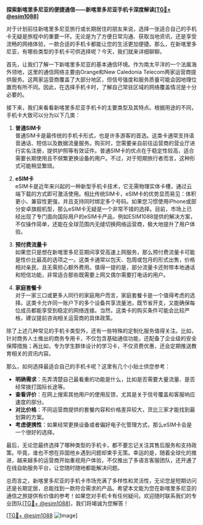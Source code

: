 **探索新喀里多尼亚的便捷通信——新喀里多尼亚手机卡深度解读[[TG💪+ @esim1088](https://t.me/s/esim1088)]**

对于计划前往新喀里多尼亚旅行或长期居住的朋友来说，选择一张适合自己的手机卡无疑是旅程中的重要一环。无论是为了方便日常沟通、获取当地资讯，还是享受流畅的网络体验，一款合适的手机卡都能让您的生活更加便捷。那么，在新喀里多尼亚，有哪些类型的手机卡可供选择呢？今天，我们就来详细聊聊。

首先，让我们了解一下新喀里多尼亚的基本通信环境。作为南太平洋的一个法属海外领地，这里的通信网络主要由Orange和New Caledonia Telecom两家运营商提供服务。这两家运营商覆盖了大部分地区，但信号强度和服务质量可能会因地理位置而有所不同。因此，在选择手机卡时，了解自己常驻区域的网络覆盖情况是十分必要的。

接下来，我们来看看新喀里多尼亚手机卡的主要类型及其特点。根据用途的不同，手机卡大致可以分为以下几类：

1. **普通SIM卡**  
   普通SIM卡是最传统的手机卡形式，也是许多游客的首选。这类卡通常支持语音通话、短信以及数据流量服务。购买时，您需要亲自前往运营商的营业厅进行实名注册，提供护照等有效证件。普通SIM卡的优点在于稳定性较高，适合需要长期使用且不频繁更换设备的用户。不过，对于短期旅行者而言，这种形式可能稍显繁琐。

2. **eSIM卡**  
   eSIM卡是近年来兴起的一种新型手机卡技术，它无需物理实体卡槽，通过云端下载的方式即可激活使用。相比传统SIM卡，eSIM卡的优势显而易见：体积更小、兼容性更强，并且支持同时绑定多个号码。如果您习惯使用iPhone或部分安卓旗舰机型，那么eSIM卡无疑是一个非常不错的选择。目前，市场上已经出现了专门面向国际用户的eSIM卡产品，例如ESIM1088提供的解决方案，不仅操作简单，还能在全球范围内无缝切换网络运营商，极大地提升了用户体验。

3. **预付费流量卡**  
   如果您只是想在新喀里多尼亚期间享受高速上网服务，那么预付费流量卡可能是性价比最高的选项之一。这类卡通常以包天、包周或包月的形式出售，价格相对亲民，且无需担心额外费用。值得一提的是，部分流量卡还附带本地通话和短信功能，非常适合那些既需要上网又偶尔需要打电话的用户。

4. **家庭套餐卡**  
   对于一家三口或更多人同行的家庭用户而言，家庭套餐卡是一个值得考虑的选择。这类卡允许同一账户下的多个设备共享流量池，既节省开支，又能确保每位成员都能享受到稳定的网络连接。当然，这类卡的购买条件可能会比较严格，建议提前咨询相关运营商的具体政策。

除了上述几种常见的手机卡类型外，还有一些特殊的定制化服务值得关注。比如，针对商务人士推出的商务专用卡，不仅包含基础通信功能，还配备了企业级的安全保障措施；再比如，专为学生群体设计的学习卡，不仅资费优惠，还会定期推送教育相关的资讯内容。

那么，如何选择最适合自己的手机卡呢？这里有几个小贴士供您参考：
- **明确需求**：先弄清楚自己最看重的功能是什么，比如是否需要大量流量、是否经常拨打国际长途等。
- **查看评价**：在网上搜索其他用户的使用反馈，尤其是关于信号覆盖和客服响应速度的部分。
- **对比价格**：不同运营商提供的套餐内容和价格差异较大，货比三家才能找到最划算的方案。
- **考虑便携性**：如果经常更换设备或者偏好电子化管理方式，那么eSIM卡会是一个很好的选择。

最后，无论您最终选择了哪种类型的手机卡，都不要忘记关注其售后服务和支持政策。毕竟，谁也不想在异国他乡遇到问题却束手无策。幸运的是，随着全球化的推进，越来越多的运营商开始重视用户体验，不仅推出了多语言客服团队，还开通了在线自助服务平台，让您随时随地都能解决问题。

总而言之，新喀里多尼亚的手机卡市场充满了多样性和灵活性，无论您是短期访问还是长期定居，总能找到一款符合需求的产品。希望本文能为您在新喀里多尼亚的通信之旅提供有价值的参考！如果您对手机卡有任何疑问，欢迎随时联系我们的专业团队[[TG💪+ @esim1088](https://t.me/s/esim1088)]，我们将竭诚为您解答！

[[TG💪+ @esim1088](https://t.me/s/esim1088) ![Image](https://i.postimg.cc/4NQfJmqS/Snipaste-2025-05-13-00-14-12.png)]